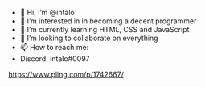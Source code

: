 - 👋 Hi, I’m @intalo
- 👀 I’m interested in in becoming a decent programmer
- 🌱 I’m currently learning HTML, CSS and JavaScript
- 💞️ I’m looking to collaborate on everything
- 📫 How to reach me: 
- Discord: intalo#0097

https://www.pling.com/p/1742667/

<!---
intalo/intalo is a ✨ special ✨ repository because its `README.md` (this file) appears on your GitHub profile.
You can click the Preview link to take a look at your changes.
--->

<!-- [21:06, 13/05/2022] Ítalo: EF1APWClasse:p.17 e caderno.Casa:P.18.[21:06, 13/05/2022] Maria: EF2AMatemáticaClasse:p.17 e caderno.Casa:P.18.[21:06, 13/05/2022] Graciana: EF3AMatemáticaClasse:p.17 e caderno.Casa:P.18.[21:06, 13/05/2022] Isaias: EF4AMatemáticaClasse:p.17 e caderno.Casa:P.18.[21:06, 13/05/2022] Junior: EF5AMatemáticaClasse:p.17 e caderno.Casa:P.18.[21:06, 13/05/2022] Isabela: EF6AMatemáticaClasse:p.17 e caderno.Casa:P.18.[21:06, 13/05/2022] Mofi: EF7AMatemáticaClasse:p.17 e caderno.Casa:P.18.[21:06, 13/05/2022] Flor: EF8AMatemáticaClasse:p.17 e caderno.Casa:P.18. -->
